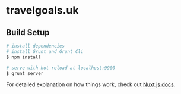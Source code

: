 # travelgoals.uk

## Build Setup

```bash
# install dependencies
# install Grunt and Grunt Cli
$ npm install

# serve with hot reload at localhost:9900
$ grunt server

```

For detailed explanation on how things work, check out [Nuxt.js docs](https://nuxtjs.org).
